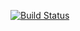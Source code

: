 [![Build Status](https://travis-ci.org/lscooperlee/emilib.svg?branch=master)](https://travis-ci.org/lscooperlee/emilib)
